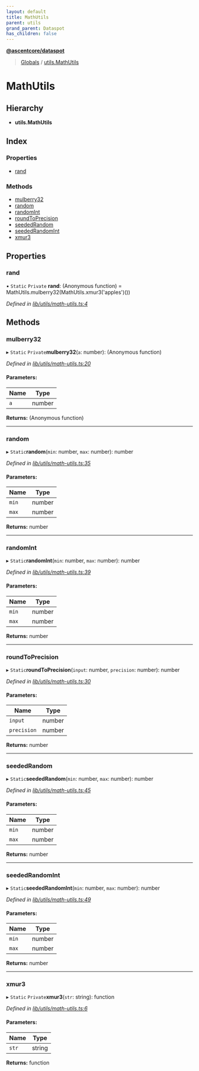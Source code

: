 ```yaml
---
layout: default
title: MathUtils
parent: utils
grand_parent: Dataspot
has_children: false
---
```


**[@ascentcore/dataspot](../README.md)**

> [Globals](../globals.md) / [utils.MathUtils](utils_mathutils)

# MathUtils

## Hierarchy

* **utils.MathUtils**

## Index

### Properties

* [rand](utils_mathutils#rand)

### Methods

* [mulberry32](utils_mathutils#mulberry32)
* [random](utils_mathutils#random)
* [randomInt](utils_mathutils#randomint)
* [roundToPrecision](utils_mathutils#roundtoprecision)
* [seededRandom](utils_mathutils#seededrandom)
* [seededRandomInt](utils_mathutils#seededrandomint)
* [xmur3](utils_mathutils#xmur3)

## Properties

### rand

▪ `Static` `Private` **rand**: (Anonymous function) = MathUtils.mulberry32(MathUtils.xmur3('apples')())

*Defined in [lib/utils/math-utils.ts:4](https://github.com/ascentcore/dataspot/blob/0dd3d5b/lib/utils/math-utils.ts#L4)*

## Methods

### mulberry32

▸ `Static` `Private`**mulberry32**(`a`: number): (Anonymous function)

*Defined in [lib/utils/math-utils.ts:20](https://github.com/ascentcore/dataspot/blob/0dd3d5b/lib/utils/math-utils.ts#L20)*

#### Parameters:

Name | Type |
------ | ------ |
`a` | number |

**Returns:** (Anonymous function)

___

### random

▸ `Static`**random**(`min`: number, `max`: number): number

*Defined in [lib/utils/math-utils.ts:35](https://github.com/ascentcore/dataspot/blob/0dd3d5b/lib/utils/math-utils.ts#L35)*

#### Parameters:

Name | Type |
------ | ------ |
`min` | number |
`max` | number |

**Returns:** number

___

### randomInt

▸ `Static`**randomInt**(`min`: number, `max`: number): number

*Defined in [lib/utils/math-utils.ts:39](https://github.com/ascentcore/dataspot/blob/0dd3d5b/lib/utils/math-utils.ts#L39)*

#### Parameters:

Name | Type |
------ | ------ |
`min` | number |
`max` | number |

**Returns:** number

___

### roundToPrecision

▸ `Static`**roundToPrecision**(`input`: number, `precision`: number): number

*Defined in [lib/utils/math-utils.ts:30](https://github.com/ascentcore/dataspot/blob/0dd3d5b/lib/utils/math-utils.ts#L30)*

#### Parameters:

Name | Type |
------ | ------ |
`input` | number |
`precision` | number |

**Returns:** number

___

### seededRandom

▸ `Static`**seededRandom**(`min`: number, `max`: number): number

*Defined in [lib/utils/math-utils.ts:45](https://github.com/ascentcore/dataspot/blob/0dd3d5b/lib/utils/math-utils.ts#L45)*

#### Parameters:

Name | Type |
------ | ------ |
`min` | number |
`max` | number |

**Returns:** number

___

### seededRandomInt

▸ `Static`**seededRandomInt**(`min`: number, `max`: number): number

*Defined in [lib/utils/math-utils.ts:49](https://github.com/ascentcore/dataspot/blob/0dd3d5b/lib/utils/math-utils.ts#L49)*

#### Parameters:

Name | Type |
------ | ------ |
`min` | number |
`max` | number |

**Returns:** number

___

### xmur3

▸ `Static` `Private`**xmur3**(`str`: string): function

*Defined in [lib/utils/math-utils.ts:6](https://github.com/ascentcore/dataspot/blob/0dd3d5b/lib/utils/math-utils.ts#L6)*

#### Parameters:

Name | Type |
------ | ------ |
`str` | string |

**Returns:** function
